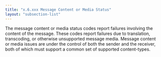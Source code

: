 ```yaml
---
title: "x.6.xxx Message Content or Media Status"
layout: "subsection-list"
---
```


The message content or media status codes report failures involving the content of the message.
These codes report failures due to translation, transcoding, or otherwise unsupported message media.
Message content or media issues are under the control of both the sender and the receiver, both of which must support a common set of supported content-types.
